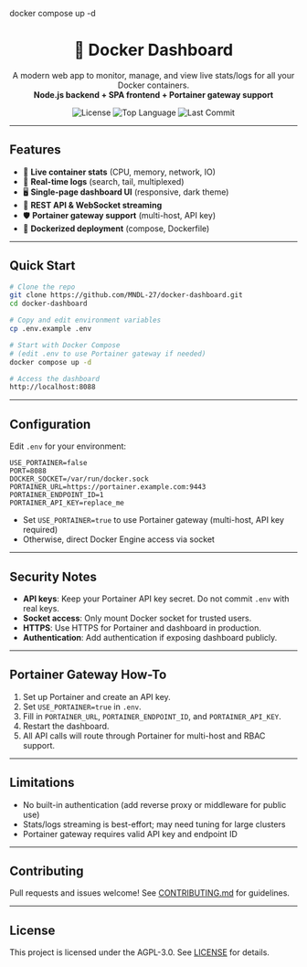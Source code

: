 docker compose up -d

<div align="center">
  <h1>🚢 Docker Dashboard</h1>
  <p>A modern web app to monitor, manage, and view live stats/logs for all your Docker containers.<br>
  <b>Node.js backend + SPA frontend + Portainer gateway support</b></p>
  <p>
    <img src="https://img.shields.io/github/license/MNDL-27/docker-dashboard?style=flat-square" alt="License">
    <img src="https://img.shields.io/github/languages/top/MNDL-27/docker-dashboard?style=flat-square" alt="Top Language">
    <img src="https://img.shields.io/github/last-commit/MNDL-27/docker-dashboard?style=flat-square" alt="Last Commit">
  </p>
</div>

---

## Features

- 🚀 **Live container stats** (CPU, memory, network, IO)
- 📜 **Real-time logs** (search, tail, multiplexed)
- 🖥️ **Single-page dashboard UI** (responsive, dark theme)
- 🔌 **REST API & WebSocket streaming**
- 🛡️ **Portainer gateway support** (multi-host, API key)
- 🐳 **Dockerized deployment** (compose, Dockerfile)

---

## Quick Start

```bash
# Clone the repo
git clone https://github.com/MNDL-27/docker-dashboard.git
cd docker-dashboard

# Copy and edit environment variables
cp .env.example .env

# Start with Docker Compose
# (edit .env to use Portainer gateway if needed)
docker compose up -d

# Access the dashboard
http://localhost:8088
```

---

## Configuration

Edit `.env` for your environment:

```env
USE_PORTAINER=false
PORT=8088
DOCKER_SOCKET=/var/run/docker.sock
PORTAINER_URL=https://portainer.example.com:9443
PORTAINER_ENDPOINT_ID=1
PORTAINER_API_KEY=replace_me
```

- Set `USE_PORTAINER=true` to use Portainer gateway (multi-host, API key required)
- Otherwise, direct Docker Engine access via socket

---

## Security Notes

- **API keys**: Keep your Portainer API key secret. Do not commit `.env` with real keys.
- **Socket access**: Only mount Docker socket for trusted users.
- **HTTPS**: Use HTTPS for Portainer and dashboard in production.
- **Authentication**: Add authentication if exposing dashboard publicly.

---

## Portainer Gateway How-To

1. Set up Portainer and create an API key.
2. Set `USE_PORTAINER=true` in `.env`.
3. Fill in `PORTAINER_URL`, `PORTAINER_ENDPOINT_ID`, and `PORTAINER_API_KEY`.
4. Restart the dashboard.
5. All API calls will route through Portainer for multi-host and RBAC support.

---

## Limitations

- No built-in authentication (add reverse proxy or middleware for public use)
- Stats/logs streaming is best-effort; may need tuning for large clusters
- Portainer gateway requires valid API key and endpoint ID

---

## Contributing

Pull requests and issues welcome! See [CONTRIBUTING.md](CONTRIBUTING.md) for guidelines.

---

## License

This project is licensed under the AGPL-3.0. See [LICENSE](LICENSE) for details.

